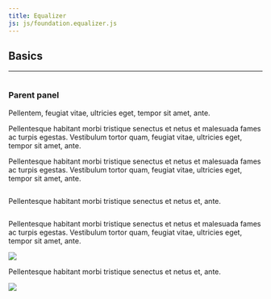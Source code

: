 ```yaml
---
title: Equalizer
js: js/foundation.equalizer.js
---
```


## Basics

---
<section class="docs-grid">
<div class="row" data-equalizer="foo">
  <div class="medium-4 columns" data-equalizer-watch="foo">
    <div class="panel" data-equalizer="bar">
    <h3>Parent panel</h3>
      <div class="panel" data-equalizer-watch="bar">
        <p>Pellentem, feugiat vitae, ultricies eget, tempor sit amet, ante.</p>
      </div>
      <div class="panel" data-equalizer-watch="bar">
        <p>Pellentesque habitant morbi tristique senectus et netus et malesuada fames ac turpis egestas. Vestibulum tortor quam, feugiat vitae, ultricies eget, tempor sit amet, ante.</p>
      </div>
      <div class="panel" data-equalizer-watch="bar">
        <p>Pellentesque habitant morbi tristique senectus et netus et malesuada fames ac turpis egestas. Vestibulum tortor quam, feugiat vitae, ultricies eget, tempor sit amet, ante.</p>
      </div>
    </div>
  </div>
  <div class="medium-4 columns">
    <div class="callout panel" data-equalizer-watch="foo">
      <p>Pellentesque habitant morbi tristique senectus et netus et, ante.</p>
    </div>
  </div>
  <div class="medium-4 columns">
    <div class="panel" data-equalizer-watch="foo">
      <p>Pellentesque habitant morbi tristique senectus et netus et malesuada fames ac turpis egestas. Vestibulum tortor quam, feugiat vitae, ultricies eget, tempor sit amet, ante.</p>
    </div>
  </div>
</div>
<div class="row" data-equalizer>
  <div class="medium-4 columns" >
    <div class="callout panel" data-equalizer-watch>
      <img src="http://placekitten.com/g/600/300" />
    </div>
  </div>
  <div class="medium-4 columns">
    <div class="callout panel" data-equalizer-watch>
      <p>Pellentesque habitant morbi tristique senectus et netus et, ante.</p>
    </div>
  </div>
  <div class="medium-4 columns">
    <div class="panel" data-equalizer-watch>
      <img src="http://placekitten.com/g/300/300" />
    </div>
  </div>
</div>
</section>